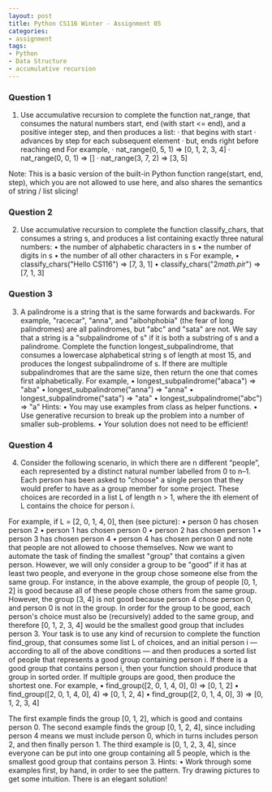 ```yaml
---
layout: post
title: Python CS116 Winter - Assignment 05
categories:
- assignment
tags:
- Python
- Data Structure
- accumulative recursion
---
```



### Question 1
1. Use accumulative recursion to complete the function nat_range, that consumes the natural
numbers start, end (with start <= end), and a positive integer step, and then produces a list:
· that begins with start
· advances by step for each subsequent element
· but, ends right before reaching end
For example,
· nat_range(0, 5, 1) => [0, 1, 2, 3, 4]
· nat_range(0, 0, 1) => []
· nat_range(3, 7, 2) => [3, 5]

Note: This is a basic version of the built-in Python function range(start, end, step), which
you are not allowed to use here, and also shares the semantics of string / list slicing!

### Question 2
2. Use accumulative recursion to complete the function classify_chars, that consumes a string s,
and produces a list containing exactly three natural numbers:
• the number of alphabetic characters in s
• the number of digits in s
• the number of all other characters in s
For example,
• classify_chars("Hello CS116") => [7, 3, 1]
• classify_chars("2*math.pi*r") => [7, 1, 3]

### Question 3
3. A palindrome is a string that is the same forwards and backwards. For example, "racecar", "anna", and
"aibohphobia" (the fear of long palindromes) are all palindromes, but "abc" and "sata" are not.
We say that a string is a "subpalindrome of s" if it is both a substring of s and a palindrome.
Complete the function longest_subpalindrome, that consumes a lowercase alphabetical string
s of length at most 15, and produces the longest subpalindrome of s. If there are multiple
subpalindromes that are the same size, then return the one that comes first alphabetically.
For example,
• longest_subpalindrome("abaca") => "aba"
• longest_subpalindrome("anna") => "anna"
• longest_subpalindrome("sata") => "ata"
• longest_subpalindrome("abc") => "a"
Hints:
• You may use examples from class as helper functions.
• Use generative recursion to break up the problem into a number of smaller sub-problems.
• Your solution does not need to be efficient!


### Question 4
4. Consider the following scenario, in which there are n different “people”, each represented by a distinct
natural number labelled from 0 to n–1.
Each person has been asked to "choose" a single person that they would prefer to have as a group
member for some project. These choices are recorded in a list L of length n > 1, where the ith
element of L contains the choice for person i.

For example, if L = [2, 0, 1, 4, 0], then (see picture):
• person 0 has chosen person 2
• person 1 has chosen person 0
• person 2 has chosen person 1
• person 3 has chosen person 4
• person 4 has chosen person 0
and note that people are not allowed to choose themselves.
Now we want to automate the task of finding the smallest "group" that contains a given person.
However, we will only consider a group to be "good" if it has at least two people, and everyone in the
group chose someone else from the same group.
For instance, in the above example, the group of people [0, 1, 2] is good because all of these
people chose others from the same group. However, the group [3, 4] is not good because person
4 chose person 0, and person 0 is not in the group. In order for the group to be good, each person's
choice must also be (recursively) added to the same group, and therefore [0, 1, 2, 3, 4] would
be the smallest good group that includes person 3.
Your task is to use any kind of recursion to complete the function find_group, that consumes some
list L of choices, and an initial person i — according to all of the above conditions — and then
produces a sorted list of people that represents a good group containing person i. If there is a good
group that contains person i, then your function should produce that group in sorted order. If multiple
groups are good, then produce the shortest one.
For example,
• find_group([2, 0, 1, 4, 0], 0) => [0, 1, 2]
• find_group([2, 0, 1, 4, 0], 4) => [0, 1, 2, 4]
• find_group([2, 0, 1, 4, 0], 3) => [0, 1, 2, 3, 4]


The first example finds the group [0, 1, 2], which is good and contains person 0. The second
example finds the group [0, 1, 2, 4], since including person 4 means we must include person 0,
which in turns includes person 2, and then finally person 1. The third example is [0, 1, 2, 3, 4],
since everyone can be put into one group containing all 5 people, which is the smallest good group that
contains person 3.
Hints:
• Work through some examples first, by hand, in order to see the pattern. Try drawing pictures to
get some intuition. There is an elegant solution!

